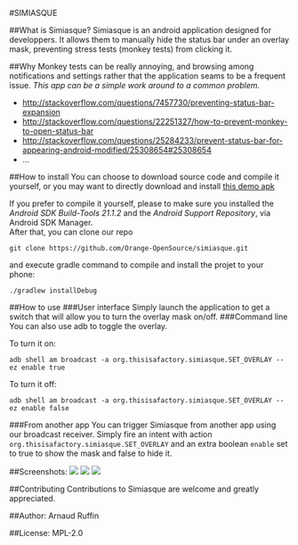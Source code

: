 #SIMIASQUE

##What is Simiasque?
Simiasque is an android application designed for developpers. It allows them to manually hide the status bar under an overlay mask, preventing stress tests (monkey tests) from clicking it.

##Why
Monkey tests can be really annoying, and browsing among notifications and settings rather that the application seams to be a frequent issue. *This app can be a simple work around to a common problem.*
- http://stackoverflow.com/questions/7457730/preventing-status-bar-expansion
- http://stackoverflow.com/questions/22251327/how-to-prevent-monkey-to-open-status-bar
- http://stackoverflow.com/questions/25284233/prevent-status-bar-for-appearing-android-modified/25308654#25308654
- ...

##How to install
You can choose to download source code and compile it yourself, or you may want to directly download and install [this demo apk](https://github.com/Orange-OpenSource/simiasque/raw/master/demo/simiasque-debug.apk)

If you prefer to compile it yourself, please to make sure you installed the *Android SDK Build-Tools 21.1.2* and the *Android Support Repository*, via Android SDK Manager.  
After that, you can clone our repo
```
git clone https://github.com/Orange-OpenSource/simiasque.git
```
and execute gradle command to compile and install the projet to your phone:
```
./gradlew installDebug
```
##How to use
###User interface 
Simply launch the application to get a switch that will allow you to turn the overlay mask on/off.
###Command line
You can also use adb to toggle the overlay.

To turn it on: 
```
adb shell am broadcast -a org.thisisafactory.simiasque.SET_OVERLAY --ez enable true
```
To turn it off:
```
adb shell am broadcast -a org.thisisafactory.simiasque.SET_OVERLAY --ez enable false
```
###From another app
You can trigger Simiasque from another app using our broadcast receiver. Simply fire an intent with action `org.thisisafactory.simiasque.SET_OVERLAY` and an extra boolean `enable` set to true to show the mask and false to hide it.

##Screenshots:
![](http://orange-opensource.github.io/simiasque/images/screenshot01.png)
![](http://orange-opensource.github.io/simiasque/images/screenshot02.png)
![](http://orange-opensource.github.io/simiasque/images/screenshot03.png)

##Contributing
Contributions to Simiasque are welcome and greatly appreciated.

##Author:
Arnaud Ruffin

##License:
MPL-2.0

